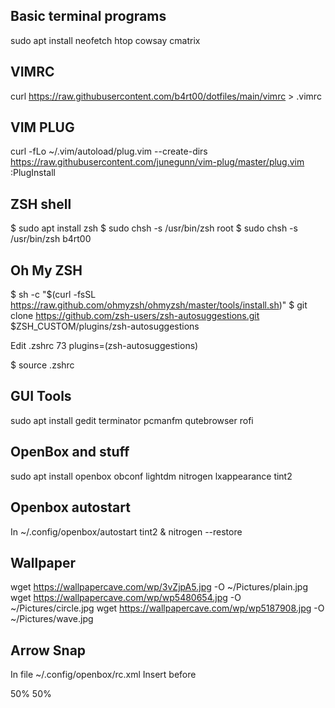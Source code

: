 ## Basic terminal programs
sudo apt install neofetch htop cowsay cmatrix


## VIMRC
curl https://raw.githubusercontent.com/b4rt00/dotfiles/main/vimrc > .vimrc


## VIM PLUG
curl -fLo ~/.vim/autoload/plug.vim --create-dirs \
    https://raw.githubusercontent.com/junegunn/vim-plug/master/plug.vim
:PlugInstall


## ZSH shell
$ sudo apt install zsh
$ sudo chsh -s /usr/bin/zsh root
$ sudo chsh -s /usr/bin/zsh b4rt00


## Oh My ZSH
$ sh -c "$(curl -fsSL https://raw.github.com/ohmyzsh/ohmyzsh/master/tools/install.sh)"
$ git clone https://github.com/zsh-users/zsh-autosuggestions.git $ZSH_CUSTOM/plugins/zsh-autosuggestions


Edit .zshrc
    73 plugins=(zsh-autosuggestions)

$ source .zshrc


## GUI Tools
sudo apt install gedit terminator pcmanfm qutebrowser rofi


## OpenBox and stuff
sudo apt install openbox obconf lightdm nitrogen lxappearance tint2


## Openbox autostart
In ~/.config/openbox/autostart
tint2 &
nitrogen --restore


## Wallpaper
wget https://wallpapercave.com/wp/3vZjpA5.jpg -O ~/Pictures/plain.jpg
wget https://wallpapercave.com/wp/wp5480654.jpg -O ~/Pictures/circle.jpg
wget https://wallpapercave.com/wp/wp5187908.jpg -O ~/Pictures/wave.jpg

## Arrow Snap
In file ~/.config/openbox/rc.xml
Insert before <keybind key="C-A-Left">

<keybind key="W-Left">
  <action name="UnmaximizeFull"/>
  <action name="MaximizeVert"/>
  <action name="MoveResizeTo">
    <width>50%</width>
  </action>
  <action name="MoveToEdgeWest"/>
</keybind>
<keybind key="W-Right">
  <action name="UnmaximizeFull"/>
  <action name="MaximizeVert"/>
  <action name="MoveResizeTo">
    <width>50%</width>
  </action>
  <action name="MoveToEdgeEast"/>
</keybind>


